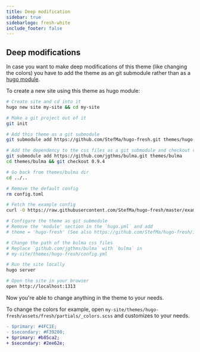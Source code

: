 ```yaml
---
title: Deep modification
sidebar: true
sidebarlogo: fresh-white
include_footer: false
---
```


## Deep modifications

In case you want to make deep modifications of this theme (like changing the colors) you have to 
add the theme as an git submodule rather than as a [hugo module](../module).

To create a new site using this theme as hugo module:
```bash
# Create site and cd into it
hugo new site my-site && cd my-site

# Make a git project out of it
git init

# Add this theme as a git submodule
git submodule add https://github.com/StefMa/hugo-fresh.git themes/hugo-fresh

# Add the dependency to the css files as a git submodule and checkout version 0.9.4
git submodule add https://github.com/jgthms/bulma.git themes/bulma
cd themes/bulma && git checkout 0.9.4

# Go back from themes/bulma dir
cd ../..

# Remove the default config
rm config.toml

# Fetch the example config
curl -O https://raw.githubusercontent.com/StefMa/hugo-fresh/master/exampleSite/hugo.yaml

# Configure the theme as git submodule
# Remove the 'module' section in the `hugo.yml` and add
# theme = 'hugo-fresh' (See also https://github.com/StefMa/hugo-fresh/issues/175#issuecomment-1863358700)

# Change the path of the bulma css files
# Replace `github.com/jgthms/bulma` with `bulma` in
# my-site/themes/hugo-fresh/config.yml

# Run the site locally
hugo server

# Open the site in your browser
open http://localhost:1313
```

Now you're able to change anything in the theme to your needs.

To change the colors for example, open
`my-site/themes/hugo-fresh/assets/fresh/partials/_colors.scss`
and customizes to your needs.

```diff
- $primary: #4FC1E;
- $secondary: #F39200;
+ $primary: #b85ca2;
+ $secondary: #2ee62e;
```

